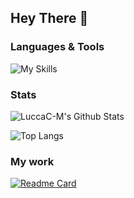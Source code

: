 ## Hey There :wave:

### Languages & Tools
![My Skills](https://skillicons.dev/icons?i=c,cpp,bash,git)

### Stats
![LuccaC-M's Github Stats](https://github-readme-stats.vercel.app/api?username=LuccaC-M&count_private=true&show_icons=true&theme=vue)

![Top Langs](https://github-readme-stats.vercel.app/api/top-langs/?username=LuccaC-M&layout=compact&theme=vue)


### My work

[![Readme Card](https://github-readme-stats.vercel.app/api/pin/?username=LuccaC-M&repo=Multicrypt&theme=vue)](https://github.com/LuccaC-M/Multicrypt/)

